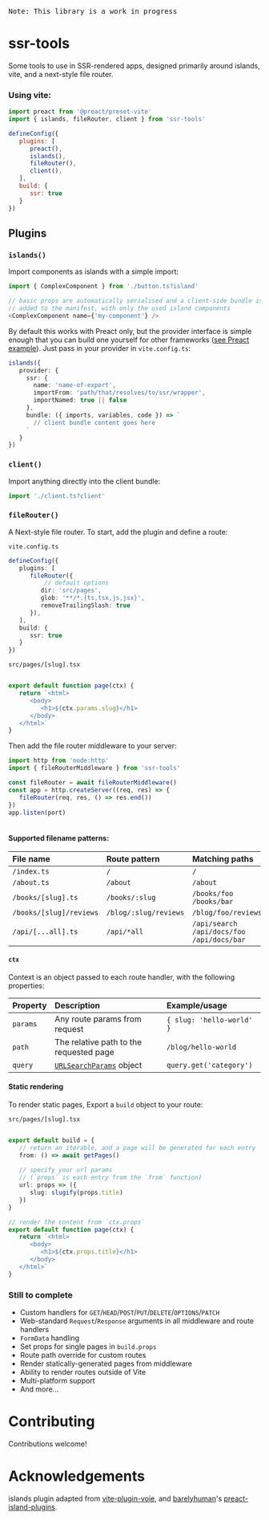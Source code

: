 <pre>Note: This library is a work in progress</pre>

# ssr-tools

Some tools to use in SSR-rendered apps, designed primarily around islands, vite, and a next-style file router.




### Using vite:

```js
import preact from '@preact/preset-vite'
import { islands, fileRouter, client } from 'ssr-tools'

defineConfig({
   plugins: [
      preact(),
      islands(),
      fileRouter(),
      client(),
   ],
   build: {
      ssr: true 
   }
})
```

## Plugins

### `islands()`

Import components as islands with a simple import:

```ts
import { ComplexComponent } from './button.ts?island'

// basic props are automatically serialised and a client-side bundle is 
// added to the manifest, with only the used island components
<ComplexComponent name={'my-component'} />
```

By default this works with Preact only, but the provider interface is simple enough that you can build one yourself for other frameworks ([see Preact example](https://github.com/coxmi/ssr-tools/tree/main/src/islands/providers/preact)). Just pass in your provider in `vite.config.ts`:

```ts
islands({
   provider: {
     ssr: {
       name: 'name-of-export',
       importFrom: 'path/that/resolves/to/ssr/wrapper',
       importNamed: true || false
     },
     bundle: ({ imports, variables, code }) => `
       // client bundle content goes here
     `
   }
})
```


### `client()`

Import anything directly into the client bundle:

```ts
import './client.ts?client'
```

### `fileRouter()`

A Next-style file router. To start, add the plugin and define a route:

`vite.config.ts`

```ts
defineConfig({
   plugins: [
      fileRouter({
      	  // default options
         dir: 'src/pages',
         glob: '**/*.{ts,tsx,js,jsx}',
         removeTrailingSlash: true
      }),
   ],
   build: {
      ssr: true 
   }
})

```

`src/pages/[slug].tsx`

```ts

export default function page(ctx) {
   return `<html>
      <body>
         <h1>${ctx.params.slug}</h1>
      </body>
   </html>`
}
```

Then add the file router middleware to your server:

```ts
import http from 'node:http'
import { fileRouterMiddleware } from 'ssr-tools'

const fileRouter = await fileRouterMiddleware()
const app = http.createServer((req, res) => {
   fileRouter(req, res, () => res.end())
})
app.listen(port)	
	
```


#### Supported filename patterns:

| File name | Route pattern | Matching paths |
| :-- | :-- | :-- |
| `/index.ts` | `/`| `/` |
| `/about.ts` | `/about`| `/about` |
| `/books/[slug].ts` | `/books/:slug`| `/books/foo`<br> `/books/bar` |
| `/books/[slug]/reviews` | `/blog/:slug/reviews`| `/blog/foo/reviews`|
| `/api/[...all].ts` | `/api/*all`| `/api/search`<br> `/api/docs/foo`<br> `/api/docs/bar`|


#### `ctx` 

Context is an object passed to each route handler, with the following properties:

| Property | Description | Example/usage |
| :-- | :-- | :-- |
| `params` | Any route params from request | `{ slug: 'hello-world' }` |
| `path` | The relative path to the requested page | `/blog/hello-world` |
| `query` | [`URLSearchParams`](https://developer.mozilla.org/en-US/docs/Web/API/URLSearchParams) object | `query.get('category')` |

#### Static rendering

To render static pages, Export a `build` object to your route:

`src/pages/[slug].tsx`

```ts

export default build = {
   // return an iterable, and a page will be generated for each entry
   from: () => await getPages()
   
   // specify your url params
   // (`props` is each entry from the `from` function)
   url: props => ({
      slug: slugify(props.title)
   })
}

// render the content from `ctx.props`
export default function page(ctx) {
   return `<html>
      <body>
         <h1>${ctx.props.title}</h1>
      </body>
   </html>`
}
```

### Still to complete

- Custom handlers for `GET`/`HEAD`/`POST`/`PUT`/`DELETE`/`OPTIONS`/`PATCH`
- Web-standard `Request`/`Response` arguments in all middleware and route handlers
- `FormData` handling
- Set props for single pages in `build.props`
- Route path override for custom routes
- Render statically-generated pages from middleware
- Ability to render routes outside of Vite
- Multi-platform support
- And more…



# Contributing

Contributions welcome!


# Acknowledgements 
islands plugin adapted from [vite-plugin-voie](https://github.com/brattonross/vite-plugin-voie), and [barelyhuman](https://github.com/barelyhuman)'s [preact-island-plugins](https://github.com/barelyhuman/preact-island-plugins).

